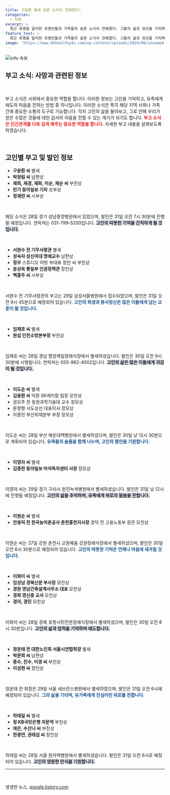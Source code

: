 ```yaml
---
title: 구윤환 별세 슬픈 소식이 전해졌다!
categories:
  - 사회
excerpt: >
  최근 유명을 달리한 유명인들과 가족들의 슬픈 소식이 전해졌다. 그들의 삶과 유산을 기리며, 장례 일정도 함께 공지됐다. 잊지 말아야 할 추억들, 클릭하고 확인해보세요!
feature_text: >
  최근 유명을 달리한 유명인들과 가족들의 슬픈 소식이 전해졌다. 그들의 삶과 유산을 기리며, 장례 일정도 함께 공지됐다. 잊지 말아야 할 추억들, 클릭하고 확인해보세요!
image: 'https://www.behealthy4u.com/wp-content/uploads/2024/06/unnamed-file.png'
---
```


<p><img src="https://www.behealthy4u.com/wp-content/uploads/2024/06/unnamed-file.png" alt="info 속보" /></p>

<h2 data-ke-size="size26">부고 소식: 사망과 관련된 정보</h2>

<p data-ke-size="size16">&nbsp;</p>

<p data-ke-size="size16">부고 소식은 사회에서 중요한 역할을 합니다. 이러한 정보는 고인을 기억하고, 유족에게 애도의 마음을 전하는 방법 중 하나입니다. 이러한 소식은 특히 해당 지역 사회나 가족 간에 중요한 소통의 도구로 기능합니다. 각자 고인의 삶을 돌아보고, 그로 인해 우리가 얻은 수많은 것들에 대한 감사의 마음을 전할 수 있는 계기가 되기도 합니다. <b><span style="color: #ee2323;">부고 소식은 인간관계를 더욱 깊게 해주는 중요한 역할을 합니다.</span></b> 자세한 부고 내용을 살펴보도록 하겠습니다.</p>

<p data-ke-size="size16">&nbsp;</p>

<h2 data-ke-size="size26">고인별 부고 및 발인 정보</h2>

<ul>
    <li><b>구윤환 씨</b> 별세</li>
    <li><b>박정림 씨</b> 남편상</li>
    <li><b>재희, 재경, 재화, 미순, 재순 씨</b> 부친상</li>
    <li><b>민기 동아일보 기자</b> 조부상</li>
    <li><b>정재란 씨</b> 시부상</li>
</ul>

<p data-ke-size="size16">&nbsp;</p>

<p data-ke-size="size16">해당 소식은 28일 경기 성남중앙병원에서 있었으며, 발인은 31일 오전 7시 30분에 진행될 예정입니다. 연락처는 031-799-5200입니다. <b><span style="background-color: #21538527;">고인의 따뜻한 기억을 간직하게 될 것입니다.</span></b></p>

<p data-ke-size="size16">&nbsp;</p>

<ul>
    <li><b>서완수 전 기무사령관</b> 별세</li>
    <li><b>성숙자 성신여대 명예교수</b> 남편상</li>
    <li><b>정우</b> 스튜디오 어빗 부대표 정인 씨 부친상</li>
    <li><b>윤상욱 통일부 인권정책관</b> 장인상</li>
    <li><b>백홍주 씨</b> 시부상</li>
</ul>

<p data-ke-size="size16">&nbsp;</p>

<p data-ke-size="size16">서완수 전 기무사령관의 부고는 29일 삼성서울병원에서 접수되었으며, 발인은 31일 오전 9시 45분으로 예정되어 있습니다. <b><span style="color: #1a5490;">고인의 희생과 봉사정신은 많은 이들에게 남는 교훈이 될 것입니다.</span></b></p>

<p data-ke-size="size16">&nbsp;</p>

<ul>
    <li><b>임채호 씨</b> 별세</li>
    <li><b>원섭 인천소방본부장</b> 부친상</li>
</ul>

<p data-ke-size="size16">&nbsp;</p>

<p data-ke-size="size16">임채호 씨는 28일 경남 함양제일장례식장에서 별세하셨습니다. 발인은 30일 오전 9시 30분에 시행됩니다. 연락처는 055-962-4002입니다. <b><span style="background-color: #21538527;">고인의 삶은 많은 이들에게 귀감이 될 것입니다.</span></b></p>

<p data-ke-size="size16">&nbsp;</p>

<ul>
    <li><b>이도순 씨</b> 별세</li>
    <li><b>김용환 씨</b> 익환 SK케미칼 팀장 모친상</li>
    <li>권오주 전 동원과학기술대 교수 장모상</li>
    <li>문정형 서도상선 대표이사 장모상</li>
    <li>이종민 부산취재본부 부장 장모상</li>
</ul>

<p data-ke-size="size16">&nbsp;</p>

<p data-ke-size="size16">이도순 씨는 28일 부산 해운대백병원에서 별세하셨으며, 발인은 30일 낮 12시 30분으로 계획되어 있습니다. <b><span style="color: #1a5490;">유족들의 슬픔을 함께 나누며, 고인의 평안을 기원합니다.</span></b></p>

<p data-ke-size="size16">&nbsp;</p>

<ul>
    <li><b>이영자 씨</b> 별세</li>
    <li><b>김종한 동아일보 마석독자센터 사장</b> 장모상</li>
</ul>

<p data-ke-size="size16">&nbsp;</p>

<p data-ke-size="size16">이영자 씨는 29일 경기 구리시 원진녹색병원에서 별세하셨습니다. 발인은 31일 낮 12시에 진행될 예정입니다. <b><span style="background-color: #21538527;">고인의 삶을 추억하며, 유족에게 위로의 말씀을 전합니다.</span></b></p>

<p data-ke-size="size16">&nbsp;</p>

<ul>
    <li><b>이원순 씨</b> 별세</li>
    <li><b>안용덕 전 한국농어촌공사 춘천홍천지사장</b> 경덕 전 고용노동부 장관 모친상</li>
</ul>

<p data-ke-size="size16">&nbsp;</p>

<p data-ke-size="size16">이원순 씨는 27일 강원 춘천시 교원예움 강원장례식장에서 별세하셨으며, 발인은 30일 오전 6시 30분으로 예정되어 있습니다. <b><span style="color: #1a5490;">고인의 따뜻한 기억은 언제나 마음에 새겨질 것입니다.</span></b></p>

<p data-ke-size="size16">&nbsp;</p>

<ul>
    <li><b>이화이 씨</b> 별세</li>
    <li><b>임성남 경북신문 부사장</b> 모친상</li>
    <li><b>경원 영남건축설계사무소 대표</b> 모친상</li>
    <li><b>경희 영신중 교사</b> 모친상</li>
    <li><b>경아, 경민</b> 모친상</li>
</ul>

<p data-ke-size="size16">&nbsp;</p>

<p data-ke-size="size16">이화이 씨는 28일 경북 포항시민전문장례식장에서 별세하셨으며, 발인은 30일 오전 8시 30분입니다. <b><span style="background-color: #21538527;">고인의 삶과 업적을 기억하며 애도합니다.</span></b></p>

<p data-ke-size="size16">&nbsp;</p>

<ul>
    <li><b>정운태 전 대한노인회 서울시연합회장</b> 별세</li>
    <li><b>박문희 씨</b> 남편상</li>
    <li><b>종수, 진수, 미경 씨</b> 부친상</li>
    <li><b>이성현 씨</b> 장인상</li>
</ul>

<p data-ke-size="size16">&nbsp;</p>

<p data-ke-size="size16">정운태 전 회장은 29일 서울 세브란스병원에서 별세하였으며, 발인은 31일 오전 6시에 예정되어 있습니다. <b><span style="color: #1a5490;">그의 삶을 기리며, 유가족에게 진심어린 위로를 전합니다.</span></b></p>

<p data-ke-size="size16">&nbsp;</p>

<ul>
    <li><b>하태일 씨</b> 별세</li>
    <li><b>정 KB국민은행 자문역</b> 부친상</li>
    <li><b>애은, 수산나 씨</b> 부친상</li>
    <li><b>한광연, 권태섭 씨</b> 장인상</li>
</ul>

<p data-ke-size="size16">&nbsp;</p>

<p data-ke-size="size16">하태일 씨는 28일 서울 원자력병원에서 별세하셨습니다. 발인은 31일 오전 6시로 예정되어 있습니다. <b><span style="background-color: #21538527;">고인의 영원한 안식을 기원합니다.</span></b></p>

<hr/>

<p data-ke-size="size16">&nbsp;</p>
생생한 뉴스, <a href="https://qoogle.tistory.com" rel="dofollow">qoogle.tistory.com</a>


